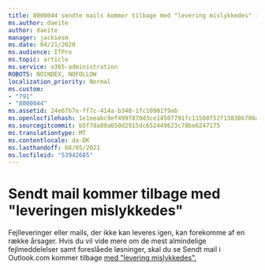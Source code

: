 ```yaml
---
title: 8000044 sendte mails kommer tilbage med "levering mislykkedes" i Outlook.com
ms.author: daeite
author: daeite
manager: jackiesm
ms.date: 04/21/2020
ms.audience: ITPro
ms.topic: article
ms.service: o365-administration
ROBOTS: NOINDEX, NOFOLLOW
localization_priority: Normal
ms.custom:
- "791"
- "8000044"
ms.assetid: 24e6767e-ff7c-414a-b348-1fc10901f9ab
ms.openlocfilehash: 1e1eeabc9ef499f870d3ce14507791fc11508f52f13830b706ad1044c98454c2
ms.sourcegitcommit: b5f7da89a650d2915dc652449623c78be6247175
ms.translationtype: MT
ms.contentlocale: da-DK
ms.lasthandoff: 08/05/2021
ms.locfileid: "53942685"
---
```

# <a name="sent-email-comes-back-delivery-failed"></a>Sendt mail kommer tilbage med "leveringen mislykkedes"

Fejlleveringer eller mails, der ikke kan leveres igen, kan forekomme af en række årsager. Hvis du vil vide mere om de mest almindelige fejlmeddelelser samt foreslåede løsninger, skal du se Sendt mail i Outlook.com kommer tilbage [med "levering mislykkedes".](https://support.office.com/article/45e048ac-f7b1-4c0f-b525-081cb34f1062?wt.mc_id=Office_Outlook_com_Alchemy)
  